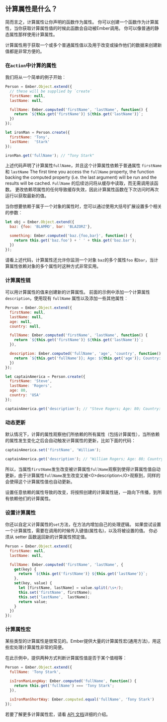 ## 计算属性是什么？

简而言之，计算属性让你声明的函数作为属性。 你可以创建一个函数作为计算属性，当你获取计算属性值的时候此函数会自动被Ember调用。 你可以像普通的静态属性那样使用计算属性。

计算属性用于获取一个或多个普通属性值以及用于改变或操作他们的数据来创建新值都是非常方便的。

### 在`action`中计算的属性

我们将从一个简单的例子开始︰

```javascript
Person = Ember.Object.extend({
  // these will be supplied by `create`
  firstName: null,
  lastName: null,

  fullName: Ember.computed('firstName', 'lastName', function() {
    return `${this.get('firstName')} ${this.get('lastName')}`;
  })
});

let ironMan = Person.create({
  firstName: 'Tony',
  lastName:  'Stark'
});

ironMan.get('fullName'); // "Tony Stark"
```

上述代码声明了计算属性`fullName`，并且这个计算属性依赖于普通属性 `firstName` 和 `lastName` The first time you access the `fullName` property, the function backing the computed property (i.e. the last argument) will be run and the results will be cached. `FullName` 的后续访问将从缓存中读取，而无需调用该函数。 更改依赖项属性的任何导致缓存失效，因此计算属性函数在下次访问时再次运行以获取最新的值。

当你想要依赖于属于一个对象的属性时，您可以通过使用大括号扩展设置多个相关的参数︰

```javascript
let obj = Ember.Object.extend({
  baz: {foo: 'BLAMMO', bar: 'BLAZORZ'},

  something: Ember.computed('baz.{foo,bar}', function() {
    return this.get('baz.foo') + ' ' + this.get('baz.bar');
  })
});
```

请看上述代码，计算属性还允许你监测一个对象 `baz`的多个属性`foo` 和`bar`，当计算属性依赖对象的多个属性时这种方式非常实用。

### 计算属性链

可以用计算属性的值来创建新的计算属性。 前面的示例中添加一个计算属性`description`，使用现有 `fullName` 属性以及添加一些其他属性︰

```javascript
Person = Ember.Object.extend({
  firstName: null,
  lastName: null,
  age: null,
  country: null,

  fullName: Ember.computed('firstName', 'lastName', function() {
    return `${this.get('firstName')} ${this.get('lastName')}`;
  }),

  description: Ember.computed('fullName', 'age', 'country', function() {
    return `${this.get('fullName')}; Age: ${this.get('age')}; Country: ${this.get('country')}`;
  })
});

let captainAmerica = Person.create({
  firstName: 'Steve',
  lastName: 'Rogers',
  age: 80,
  country: 'USA'
});

captainAmerica.get('description'); // "Steve Rogers; Age: 80; Country: USA"
```

### 动态更新

默认情况下，计算的属性观察他们所依赖的所有属性（包括计算属性），当所依赖的属性发生变化之后会自动触发计算属性的更新，比如下面的代码：

```javascript
captainAmerica.set('firstName', 'William');

captainAmerica.get('description'); // "William Rogers; Age: 80; Country: USA"
```

所以，当属性`firstName`发生改变被计算属性`fullName`观察到使得计算属性值自动更新，由于计算属性`fullName`发生改变又被<0>description</0>观察到，同样的会使得这个计算属性值也自动更新。

设置任意依赖的属性导致的改变，将按照创建的计算属性链，一路向下传播，到所有依赖他们的计算属性。

### 设置计算属性

你还以自定义计算属性的`set`方法，在方法内增加自己的处理逻辑。 如果尝试设置一个计算属性，需要在调用的时候传入键值(属性名)，以及将被设置的值。 你必须从 setter 函数返回新的计算属性预定值。

```javascript
Person = Ember.Object.extend({
  firstName: null,
  lastName: null,

  fullName: Ember.computed('firstName', 'lastName', {
    get(key) {
      return `${this.get('firstName')} ${this.get('lastName')}`;
    },
    set(key, value) {
      let [firstName, lastName] = value.split(/\s+/);
      this.set('firstName', firstName);
      this.set('lastName',  lastName);
      return value;
    }
  })
});
```

### 计算属性宏

某些类型的计算属性是很常见的。Ember提供大量的计算属性宏(通用方法)，用这些宏处理计算属性非常的简便。

在此示例中，提供两种方式判断计算属性值是否于某个值相等︰

```javascript
Person = Ember.Object.extend({
  fullName: 'Tony Stark',

  isIronManLongWay: Ember.computed('fullName', function() {
    return this.get('fullName') === 'Tony Stark';
  }),

  isIronManShortWay: Ember.computed.equal('fullName', 'Tony Stark')
});
```

若要了解更多计算属性宏，请看 [API 文档](http://emberjs.com/api/classes/Ember.computed.html)详细的介绍。